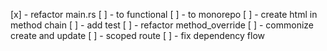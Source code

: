 [x] - refactor main.rs
[ ] - to functional
[ ] - to monorepo
[ ] - create html in method chain
[ ] - add test
[ ] - refactor method_override
[ ] - commonize create and update
[ ] - scoped route
[ ] - fix dependency flow
